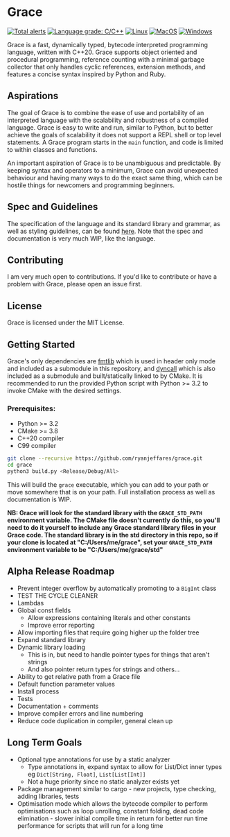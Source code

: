 # Grace

[![Total alerts](https://img.shields.io/lgtm/alerts/g/ryanjeffares/grace.svg?logo=lgtm&logoWidth=18)](https://lgtm.com/projects/g/ryanjeffares/grace/alerts/) [![Language grade: C/C++](https://img.shields.io/lgtm/grade/cpp/g/ryanjeffares/grace.svg?logo=lgtm&logoWidth=18)](https://lgtm.com/projects/g/ryanjeffares/grace/context:cpp) [![Linux](https://github.com/ryanjeffares/grace/actions/workflows/linux-build.yml/badge.svg)](https://github.com/ryanjeffares/grace/actions/workflows/linux-build.yml) [![MacOS](https://github.com/ryanjeffares/grace/actions/workflows/macos-build.yml/badge.svg)](https://github.com/ryanjeffares/grace/actions/workflows/macos-build.yml) [![Windows](https://github.com/ryanjeffares/grace/actions/workflows/windows-build.yml/badge.svg)](https://github.com/ryanjeffares/grace/actions/workflows/windows-build.yml)

Grace is a fast, dynamically typed, bytecode interpreted programming language, written with C++20. Grace supports object oriented and procedural programming, reference counting with a minimal garbage collector that only handles cyclic references, extension methods, and features a concise syntax inspired by Python and Ruby.

## Aspirations

The goal of Grace is to combine the ease of use and portability of an interpreted language with the scalability and robustness of a compiled language. Grace is easy to write and run, similar to Python, but to better achieve the goals of scalability it does not support a REPL shell or top level statements. A Grace program starts in the `main` function, and code is limited to within classes and functions.

An important aspiration of Grace is to be unambiguous and predictable. By keeping syntax and operators to a minimum, Grace can avoid unexpected behaviour and having many ways to do the exact same thing, which can be hostile things for newcomers and programming beginners.

## Spec and Guidelines

The specification of the language and its standard library and grammar, as well as styling guidelines, can be found [here](https://github.com/ryanjeffares/gracelang). Note that the spec and documentation is very much WIP, like the language.

## Contributing

I am very much open to contributions. If you'd like to contribute or have a problem with Grace, please open an issue first.

## License

Grace is licensed under the MIT License.

## Getting Started 

Grace's only dependencies are [fmtlib](https://github.com/fmtlib/fmt) which is used in header only mode and included as a submodule in this repository, and [dyncall](https://github.com/LWJGL-CI/dyncall) which is also included as a submodule and built/statically linked to by CMake. It is recommended to run the provided Python script with Python >= 3.2 to invoke CMake with the desired settings.

### Prerequisites:
* Python >= 3.2
* CMake >= 3.8
* C++20 compiler
* C99 compiler

```bash
git clone --recursive https://github.com/ryanjeffares/grace.git 
cd grace 
python3 build.py <Release/Debug/All>
```

This will build the `grace` executable, which you can add to your path or move somewhere that is on your path. Full installation process as well as documentation is WIP.

**NB: Grace will look for the standard library with the `GRACE_STD_PATH` environment variable. The CMake file doesn't currently do this, so you'll need to do it yourself to include any Grace standard library files in your Grace code. The standard library is in the std directory in this repo, so if your clone is located at "C:/Users/me/grace", set your `GRACE_STD_PATH` environment variable to be "C:/Users/me/grace/std"**

## Alpha Release Roadmap
* Prevent integer overflow by automatically promoting to a `BigInt` class
* TEST THE CYCLE CLEANER
* Lambdas 
* Global const fields
  * Allow expressions containing literals and other constants
  * Improve error reporting
* Allow importing files that require going higher up the folder tree
* Expand standard library
* Dynamic library loading
  * This is in, but need to handle pointer types for things that aren't strings
  * And also pointer return types for strings and others...
* Ability to get relative path from a Grace file
* Default function parameter values
* Install process 
* Tests 
* Documentation + comments 
* Improve compiler errors and line numbering
* Reduce code duplication in compiler, general clean up

## Long Term Goals 
* Optional type annotations for use by a static analyzer
  * Type annotations in, expand syntax to allow for List/Dict inner types eg `Dict[String, Float]`, `List[List[Int]]`
  * Not a huge priority since no static analyzer exists yet
* Package management similar to cargo - new projects, type checking, adding libraries, tests
* Optimisation mode which allows the bytecode compiler to perform optimisations such as loop unrolling, constant folding, dead code elimination - slower initial compile time in return for better run time performance for scripts that will run for a long time

